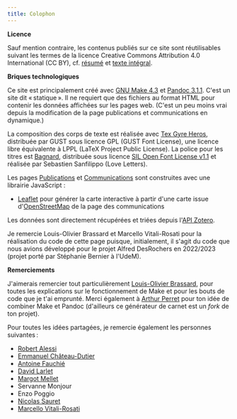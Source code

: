 ```yaml
---
title: Colophon
---
```


**Licence**

Sauf mention contraire, les contenus publiés sur ce site sont réutilisables suivant les termes de la licence Creative Commons Attribution 4.0 International (CC BY), cf. [résumé](https://creativecommons.org/licenses/by/4.0/deed.fr) et [texte intégral](https://creativecommons.org/licenses/by/4.0/legalcode.fr).


**Briques technologiques**

Ce site est principalement créé avec [GNU Make 4.3](https://www.gnu.org/software/make/) et [Pandoc 3.1.1](https://pandoc.org/).
C'est un site dit « statique ». Il ne requiert que des fichiers au format HTML pour contenir les données affichées sur les pages web. (C'est un peu moins vrai depuis la modification de la page publications et communications en dynamique.)

La composition des corps de texte est réalisée avec [Tex Gyre Heros](https://www.gust.org.pl/projects/e-foundry/tex-gyre/heros), distribuée par GUST sous licence GPL (GUST Font License), une licence libre équivalente à LPPL (LaTeX Project Public License).
La police pour les titres est [Bagnard](https://github.com/sebsan/Bagnard), distribuée sous licence [SIL Open Font License v1.1](https://openfontlicense.org/) et réalisée par Sebastien Sanfilippo (Love Letters).

Les pages [Publications](http://rochdelannay.net/pages/publications.html) et [Communications](http://rochdelannay.net/cartographie/index.html) sont construites avec une librairie JavaScript : 

- [Leaflet](https://leafletjs.com/) pour générer la carte interactive à partir d'une carte issue d'[OpenStreetMap](https://www.openstreetmap.org/) de la page des communications


Les données sont directement récupérées et triées depuis l'[API Zotero](https://api.zotero.org/groups/5813957/items).

Je remercie Louis-Olivier Brassard et Marcello Vitali-Rosati pour la réalisation du code de cette page puisque, initialement, il s'agit du code que nous avions développé pour le projet Alfred DesRochers en 2022/2023 (projet porté par Stéphanie Bernier à l'UdeM).

**Remerciements**

J'aimerais remercier tout particulièrement [Louis-Olivier Brassard](https://www.lobrassard.net/), pour toutes les explications sur le fonctionnement de Make et pour les bouts de code que je t'ai emprunté.
Merci également à [Arthur Perret](https://www.arthurperret.fr/) pour ton idée de combiner Make et Pandoc (d'ailleurs ce générateur de carnet est un _fork_ de ton projet).

Pour toutes les idées partagées, je remercie également les personnes suivantes :

- [Robert Alessi](http://www1.robertalessi.net:86/fr)
- [Emmanuel Château-Dutier](https://histart.umontreal.ca/repertoire-departement/professeur/in/in22423/sg/Emmanuel%20Ch%C3%A2teau-Dutier/)
- [Antoine Fauchié](https://www.quaternum.net/)
- [David Larlet](http://larlet.com/)
- [Margot Mellet](https://blank.blue/)
- Servanne Monjour
- Enzo Poggio
- [Nicolas Sauret](https://nicolassauret.net/)
- [Marcello Vitali-Rosati](https://vitalirosati.com/)